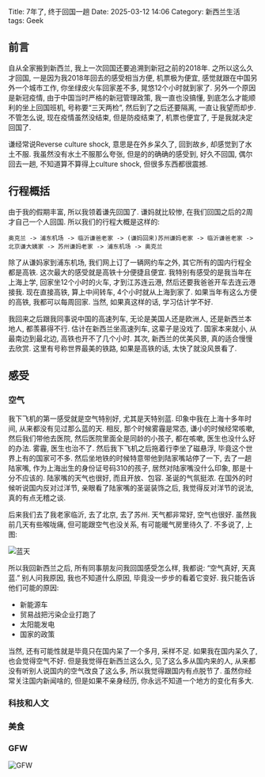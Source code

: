 Title: 7年了, 终于回国一趟
Date: 2025-03-12 14:06
Category:  新西兰生活
tags: Geek

## 前言

自从全家搬到新西兰, 我上一次回国还要追溯到新冠之前的2018年. 之所以这么久才回国, 一是因为我2018年回去的感受相当方便, 机票极为便宜, 感觉就跟在中国另外一个城市工作, 你坐绿皮火车回家差不多, 晃悠12个小时就到家了. 另外一个原因是新冠疫情, 由于中国当时严格的新冠管理政策, 我一直也没搞懂, 到底怎么才能顺利的坐上回国班机, 号称要“三天两检”, 然后到了之后还要隔离, 一直让我望而却步. 不管怎么说, 现在疫情虽然没结束, 但是防疫结束了, 机票也便宜了, 于是我就决定回国了.

谦经常说Reverse culture shock, 意思是在外乡呆久了, 回到故乡, 却感觉到了水土不服. 我虽然没有水土不服那么夸张, 但是的的确确的感受到, 好久不回国, 偶尔回去一趟, 不知道算不算得上culture shock, 但很多东西都很震撼.

## 行程概括

 由于我的假期丰富, 所以我领着谦先回国了. 谦妈就比较惨, 在我们回国之后的2周才自己一个人回国. 所以我们的行程大概是这样的:

```
奥克兰 -> 浦东机场 -> 临沂谦爸老家 -> (谦妈回来)苏州谦妈老家 -> 临沂谦爸老家 -> 北京谦大姨家 -> 苏州谦妈老家 -> 浦东机场 -> 奥克兰
```

除了从谦妈家到浦东机场, 我们网上订了一辆网约车之外, 其它所有的国内行程全都是高铁. 这次最大的感受就是高铁十分便捷且便宜. 我特别有感受的是我当年在上海上学, 回家坐12个小时的火车, 才到江苏连云港, 然后还要我爸爸开车去连云港接我. 现在直接高铁, 算上中间转车, 4个小时就从上海到家了. 如果当年有这么方便的高铁, 我都可以每周回家. 当然, 如果真这样的话, 学习估计学不好. 

我回来之后跟我同事说中国的高速列车, 无论是美国人还是欧洲人, 还是新西兰本地人, 都羡慕得不行. 估计在新西兰坐高速列车, 这辈子是没戏了. 国家本来就小, 从最南边到最北边, 高铁也开不了几个小时. 其次, 新西兰的优美风景, 真的适合慢慢去欣赏. 这里有号称世界最美的铁路, 如果是高铁的话, 太快了就没风景看了.

## 感受

### 空气

我下飞机的第一感受就是空气特别好, 尤其是天特别蓝. 印象中我在上海十多年时间, 从来都没有见过那么蓝的天. 相反, 那个时候雾霾是常态, 谦小的时候经常咳嗽, 然后我们带他去医院, 然后医院里面全是同龄的小孩子, 都在咳嗽, 医生也没什么好的办法. 雾霾, 医生也治不了. 然后我下飞机之后拖着行李坐了磁悬浮, 毕竟这个世界上有的国家可不多. 然后坐地铁的时候特意带他到陆家嘴站停了一下, 去了一趟陆家嘴, 作为上海出生的身份证号码310的孩子, 居然对陆家嘴没什么印象, 那是十分不应该的. 陆家嘴的天气也很好, 而且开放、包容. 圣诞的气氛挺浓. 在国外的时候听说国内反对过洋节, 亲眼看了陆家嘴的圣诞装饰之后, 我觉得反对洋节的说法, 真的有点无稽之谈. 

后来我们去了我老家临沂, 去了北京, 去了苏州. 天气都非常好, 空气也很好. 虽然我前几天有些喉咙痛, 但可能跟空气也没关系, 有可能暖气房里待久了. 不多说了, 上图:

![蓝天](/uploads/2025/bluesky.png)

所以我回新西兰之后, 所有同事朋友问我回国感受怎么样, 我都说: “空气真好, 天真蓝.” 别人问我原因, 我也不知道什么原因, 毕竟没一步步的看着它变好. 我只能告诉他们可能的原因:

- 新能源车
- 贸易战把污染企业打跑了
- 太阳能发电
- 国家的政策

当然, 还有可能性就是毕竟只在国内呆了一个多月, 采样不足. 如果我在国内呆久了, 也会觉得空气不好. 但是我觉得在新西兰这么久, 见了这么多从国内来的人, 从来都没有听别人说国内的空气改良了这么多, 所以我觉得跟国内有点脱节了. 虽然你经常关注国内新闻啥的, 但是如果不亲身经历, 你永远不知道一个地方的变化有多大.

### 科技和人文

### 美食

### GFW

![GFW](/uploads/2025/ping.png)

